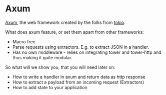 # Axum

[Axum](https://github.com/tokio-rs/axum), the web framework created by the folks from [tokio](https://github.com/tokio-rs).

What does axum feature, or set them apart from other frameworks:

- Macro free.
- Parse requests using extractors. E.g. to extract JSON in a handler.
- Has no own middleware - relies on integrating tower and tower-http and thus making it quite modular.

So what will we show you, that you will need later on:

- How to write a handler in axum and return data as http response
- How to extract a payload from an incoming request (Extractors)
- How to add state to your application
